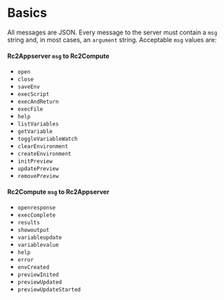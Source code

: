 # Basics
All messages are JSON. Every message to the server must contain a `msg` string and, in most cases, an `argument` string.  Acceptable `msg` values are:

#### Rc2Appserver `msg` to Rc2Compute
* `open`
* `close`
* `saveEnv`
* `execScript`
* `execAndReturn`
* `execFile`
* `help`
* `listVariables`
* `getVariable`
* `toggleVariableWatch`
* `clearEnvironment`
* `createEnvironment`
* `initPreview`
* `updatePreview`
* `removePreview`

#### Rc2Compute `msg` to Rc2Appserver

* `openresponse`
* `execComplete`
* `results`
* `showoutput`
* `variableupdate`
* `variablevalue`
* `help`
* `error`
* `envCreated`
* `previewInited`
* `previewUpdated`
* `previewUpdateStarted`